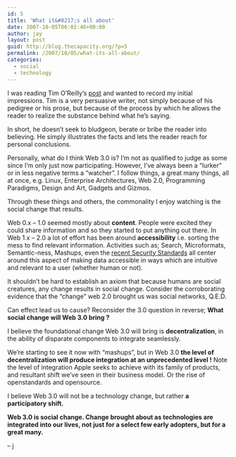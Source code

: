 ```yaml
---
id: 5
title: 'What it&#8217;s all about'
date: 2007-10-05T06:02:46+00:00
author: jay
layout: post
guid: http://blog.thecapacity.org/?p=5
permalink: /2007/10/05/what-its-all-about/
categories:
  - social
  - technology
---
```

I was reading Tim O&#8217;Reilly&#8217;s <a href="http://radar.oreilly.com/archives/2007/10/web_30_semantic_web_web_20.html" title="What is Web 3.0" target="_blank">post</a> and wanted to record my initial impressions. Tim is a very persuasive writer, not simply because of his pedigree or his prose, but because of the process by which he allows the reader to realize the substance behind what he&#8217;s saying.

In short, he doesn&#8217;t seek to bludgeon, berate or bribe the reader into believing. He simply illustrates the facts and lets the reader reach for personal conclusions.

Personally, what do I think Web 3.0 is? I&#8217;m not as qualified to judge as some since I&#8217;m only just now participating. However, I&#8217;ve always been a &#8220;lurker&#8221; or in less negative terms a &#8220;watcher&#8221;. I follow things, a great many things, all at once, e.g. Linux, Enterprise Architectures, Web 2.0, Programming Paradigms, Design and Art, Gadgets and Gizmos.

Through these things and others, the commonality I enjoy watching is the social change that results.

Web 0.x &#8211; 1.0 seemed mostly about **content**. People were excited they could share information and so they started to put anything out there. In Web 1.x &#8211; 2.0 a lot of effort has been around **accessibility** i.e. sorting the mess to find relevant information. Activities such as; Search, Microformats, Semantic-ness, Mashups, even the [recent Security Standards](http://www.readwriteweb.com/archives/oauth_one.php "OAuth News") all center around this aspect of making data accessible in ways which are intuitive and relevant to a user (whether human or not).

It shouldn&#8217;t be hard to establish an axiom that because humans are social creatures, any change results in social change. Consider the corroborating evidence that the &#8220;change&#8221; web 2.0 brought us was social networks, Q.E.D.

Can effect lead us to cause? Reconsider the 3.0 question in reverse; **What social change will Web 3.0 bring ?**

I believe the foundational change Web 3.0 will bring is **decentralization**, in the ability of disparate components to integrate seamlessly.

We&#8217;re starting to see it now with &#8220;mashups&#8221;, but in Web 3.0 **the level of decentralization will produce integration at an unprecedented level !** Note the level of integration Apple seeks to achieve with its family of products, and resultant shift we&#8217;ve seen in their business model. Or the rise of openstandards and opensource.

I believe Web 3.0 will not be a technology change, but rather **a participatory shift.**

<p align="left">
  <strong>Web 3.0 is social change. Change brought about as technologies are integrated into our lives, not just for a select few early adopters, but for a great many. </strong>
</p>

&#8211; j